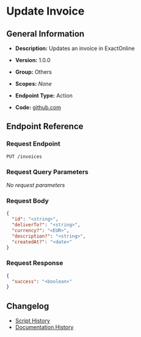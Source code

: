 <!-- BEGIN GENERATED CONTENT -->
# Update Invoice

## General Information

- **Description:** Updates an invoice in ExactOnline

- **Version:** 1.0.0
- **Group:** Others
- **Scopes:** _None_
- **Endpoint Type:** Action
- **Code:** [github.com](https://github.com/NangoHQ/integration-templates/tree/main/integrations/exact-online/actions/update-invoice.ts)


## Endpoint Reference

### Request Endpoint

`PUT /invoices`

### Request Query Parameters

_No request parameters_

### Request Body

```json
{
  "id": "<string>",
  "deliverTo?": "<string>",
  "currency?": "<EUR>",
  "description?": "<string>",
  "createdAt?": "<date>"
}
```

### Request Response

```json
{
  "success": "<boolean>"
}
```

## Changelog

- [Script History](https://github.com/NangoHQ/integration-templates/commits/main/integrations/exact-online/actions/update-invoice.ts)
- [Documentation History](https://github.com/NangoHQ/integration-templates/commits/main/integrations/exact-online/actions/update-invoice.md)

<!-- END  GENERATED CONTENT -->

